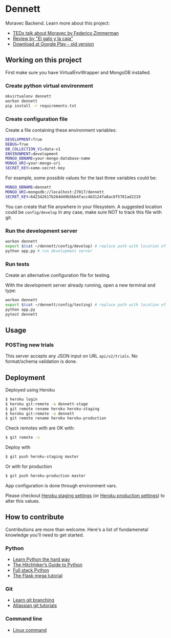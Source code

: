 # Dennett

Moravec Backend.  Learn more about this project:
* [TEDx talk about Moravec by Federico Zimmerman](https://www.youtube.com/watch?v=an9BuNe4sqA)
* [Review by "El gato y la caja"](https://elgatoylacaja.com.ar/moravec/)
* [Download at Google Play - old version](https://play.google.com/store/apps/details?id=tedxperiments.math.entrenamente)



## Working on this project

First make sure you have VirtualEnvWrapper and MongoDB installed. 


### Create python virtual environment

```bash
mkvirtualenv dennett
workon dennett
pip install -r requirements.txt
```

### Create configuration file

Create a file containing these environment variables:

```bash
DEVELOPMENT=True
DEBUG=True
DB_COLLECTION_V1=data-v1
ENVIRONMENT=development
MONGO_DBNAME=your-mongo-database-name
MONGO_URI=your-mongo-uri
SECRET_KEY=some-secret-key
```

For example, some possible values for the last three variables could be:

```bash
MONGO_DBNAME=dennett
MONGO_URI=mongodb://localhost:27017/dennett
SECRET_KEY=642342617b264d49b5bb4facc4b3124fa8ac8f5781ad2219
```

You can create that file anywhere in your filesystem. A suggested location could be `config/develop`
In any case, make sure NOT to track this file with git.


### Run the development server

```bash
workon dennett
export $(cat ~/dennett/config/develop) # replace path with location of your configuration file
python app.py # run development server
```

### Run tests 

Create an alternative configuration file for testing.

With the development server already running, open a new terminal and type:

```bash
workon dennett
export $(cat ~/dennett/config/testing) # replace path with location of your configuration file
python app.py
pytest dennett
```

## Usage

### POSTing new trials

This server accepts any JSON input on URL `api/v2/trials`. No format/schema validation is done.

## Deployment

Deployed using Heroku

```bash
$ heroku login
$ heroku git:remote -a dennett-stage
$ git remote rename heroku heroku-staging
$ heroku git:remote -a dennett
$ git remote rename heroku heroku-production
```

Check remotes with are OK with:
```bash
$ git remote -v
```

Deploy with
```bash
$ git push heroku-staging master
```

Or with for production
```bash
$ git push heroku-production master
```

App configuration is done through environment vars. 

Please checkout [Heroku staging settings](https://dashboard.heroku.com/apps/dennett-stage/settings) 
(or [Heroku production settings](https://dashboard.heroku.com/apps/dennett/settings))
to alter this values.

## How to contribute

Contributions are more than welcome. Here's a list of fundamenetal knowledge you'll need to get started.

### Python
* [Learn Python the hard way](https://learnpythonthehardway.org/book/)
* [The Hitchhiker’s Guide to Python](http://docs.python-guide.org/en/latest/)
* [Full stack Python](http://www.fullstackpython.com/table-of-contents.html)
* [The Flask mega tutorial](https://blog.miguelgrinberg.com/post/the-flask-mega-tutorial-part-i-hello-world)


### Git
* [Learn git branching](http://learngitbranching.js.org/)
* [Atlassian git tutorials](https://www.atlassian.com/git/tutorials)


### Command line
* [Linux command](http://linuxcommand.org/lc3_learning_the_shell.php)
